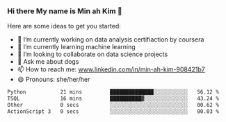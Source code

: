 ### Hi there My name is Min ah Kim 👋

Here are some ideas to get you started:

- 🔭 I’m currently working on data analysis certifiaction by coursera
- 🌱 I’m currently learning machine learning
- 👯 I’m looking to collaborate on data science projects
- 💬 Ask me about dogs
- 📫 How to reach me: www.linkedin.com/in/min-ah-kim-908421b7
- 😄 Pronouns: she/her/her

<!--START_SECTION:waka-->

```txt
Python           21 mins         ██████████████░░░░░░░░░░░   56.12 %
TSQL             16 mins         ██████████▓░░░░░░░░░░░░░░   43.24 %
Other            0 secs          ░░░░░░░░░░░░░░░░░░░░░░░░░   00.62 %
ActionScript 3   0 secs          ░░░░░░░░░░░░░░░░░░░░░░░░░   00.03 %
```

<!--END_SECTION:waka-->
